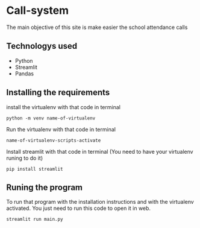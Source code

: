 # Call-system
The main objective of this site is make easier the school attendance calls

## Technologys used
- Python
- Streamlit
- Pandas
## Installing the requirements

install the virtualenv with that code in terminal

    python -m venv name-of-virtualenv

Run the virtualenv with that code in terminal

    name-of-virtualenv-scripts-activate

Install streamlit with that code in terminal (You need to have your virtualenv runing to do it)

    pip install streamlit

## Runing the program
To run that program with the installation instructions and with the virtualenv activated. You just need to run this code to open it in web.

    streamlit run main.py